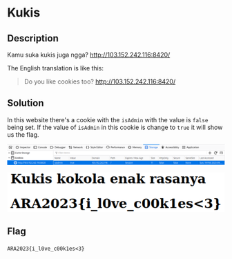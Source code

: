 # Kukis

## Description
Kamu suka kukis juga ngga? http://103.152.242.116:8420/

The English translation is like this:
> Do you like cookies too? http://103.152.242.116:8420/

## Solution
In this website there's a cookie with the `isAdmin` with the value is `false` being set. If the value of `isAdmin` in this cookie is change to `true` it will show us the flag.

![Set isAdmin value to true](./set_isAdmin_true.png)

![Flag](./flag.png)

## Flag
`ARA2023{i_l0ve_c00k1es<3}`

